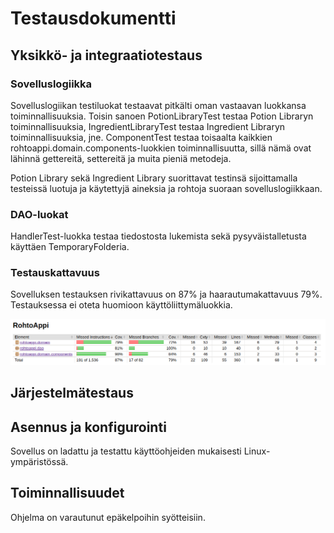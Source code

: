 # Testausdokumentti

## Yksikkö- ja integraatiotestaus

### Sovelluslogiikka

Sovelluslogiikan testiluokat testaavat pitkälti oman vastaavan luokkansa toiminnallisuuksia. Toisin sanoen PotionLibraryTest testaa Potion Libraryn toiminnallisuuksia, IngredientLibraryTest testaa Ingredient Libraryn toiminnallisuuksia, jne. ComponentTest testaa toisaalta kaikkien rohtoappi.domain.components-luokkien toiminnallisuutta, sillä nämä ovat lähinnä gettereitä, settereitä ja muita pieniä metodeja.

Potion Library sekä Ingredient Library suorittavat testinsä sijoittamalla testeissä luotuja ja käytettyjä aineksia ja rohtoja suoraan sovelluslogiikkaan.

### DAO-luokat

HandlerTest-luokka testaa tiedostosta lukemista sekä pysyväistalletusta käyttäen TemporaryFolderia.


### Testauskattavuus

Sovelluksen testauksen rivikattavuus on 87% ja haarautumakattavuus 79%. Testauksessa ei oteta huomioon käyttöliittymäluokkia.

![JacocoReport](https://github.com/ikylios/ot-harjoitustyo/blob/master/dokumentointi/jacocoresults.png)


## Järjestelmätestaus

## Asennus ja konfigurointi

Sovellus on ladattu ja testattu käyttöohjeiden mukaisesti Linux-ympäristössä.

## Toiminnallisuudet

Ohjelma on varautunut epäkelpoihin syötteisiin.
